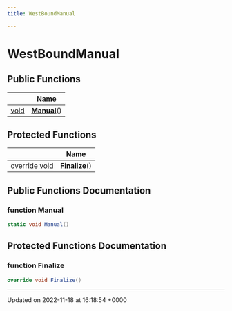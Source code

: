 ```yaml
---
title: WestBoundManual

---
```


# WestBoundManual





## Public Functions

|                | Name           |
| -------------- | -------------- |
| [void](/SignallingSystem-doc/mainsystem/Files/SerialPixelLeds_8vb/#variable-void) | **[Manual](/SignallingSystem-doc/mainsystem/Classes/classWestBoundManual/#function-manual)**() |

## Protected Functions

|                | Name           |
| -------------- | -------------- |
| override [void](/SignallingSystem-doc/mainsystem/Files/SerialPixelLeds_8vb/#variable-void) | **[Finalize](/SignallingSystem-doc/mainsystem/Classes/classWestBoundManual/#function-finalize)**() |

## Public Functions Documentation

### function Manual

```csharp
static void Manual()
```


## Protected Functions Documentation

### function Finalize

```csharp
override void Finalize()
```


-------------------------------

Updated on 2022-11-18 at 16:18:54 +0000